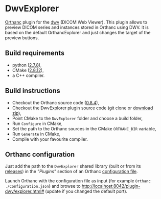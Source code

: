 DwvExplorer
===========

[Orthanc](http://www.orthanc-server.com/) plugin for the [dwv](https://github.com/ivmartel/dwv/wiki) (DICOM Web Viewer).
This plugin allows to preview DICOM series and instances stored in Orthanc using DWV. It is based on the default OrthancExplorer and just changes the target of the preview buttons. 
 
Build requirements
------------------
 * python ([2.7.8](https://www.python.org/download/releases/2.7.8/)),
 * CMake ([2.8.12](http://www.cmake.org/download/)),
 * a C++ compiler.
 
Build instructions
------------------
 * Checkout the Orthanc source code ([0.8.4](https://sourceforge.net/projects/orthancserver/files/Orthanc-0.8.4.tar.gz/download)),
 * Checkout the DwvExplorer plugin source code (git clone or [download zip](https://github.com/ivmartel/DwvExplorer/archive/master.zip)),
 * Point CMake to the `DwvExplorer` folder and choose a build folder,
 * Run `Configure` in CMake,
 * Set the path to the Orthanc sources in the CMake `ORTHANC_DIR` variable,
 * Run `Generate` in CMake,
 * Compile with your favourite compiler.

Orthanc configuration
---------------------
Just add the path to the `DwvExplorer` shared library (built or from its [releases](https://github.com/ivmartel/DwvExplorer/releases)) in the *"Plugins"* section of an Orthanc [configuration file](https://code.google.com/p/orthanc/wiki/OrthancConfiguration). 

Launch Orthanc with the configuration file as input (for example `Orthanc ./Configuration.json`) and browse to [http://localhost:8042/plugin-dwv/explorer.html#](http://localhost:8042/plugin-dwv/explorer.html#) 
(update if you changed the default port).
